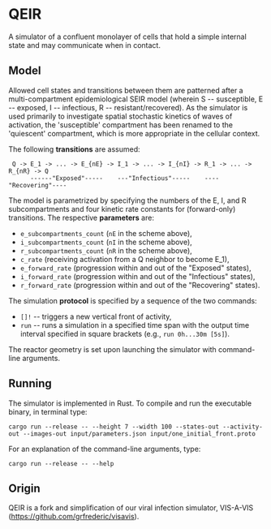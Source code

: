 QEIR
====
A simulator of a confluent monolayer of cells that hold a simple internal
state and may communicate when in contact.

Model
-----

Allowed cell states and transitions between them are patterned after
a multi-compartment epidemiological SEIR model (wherein S -- susceptible,
E -- exposed, I -- infectious, R -- resistant/recovered).  As the simulator
is used primarily to investigate spatial stochastic kinetics of waves of
activation, the 'susceptible' compartment has been renamed to the 'quiescent'
compartment, which is more appropriate in the cellular context.

The following **transitions** are assumed:
```
 Q -> E_1 -> ... -> E_{nE} -> I_1 -> ... -> I_{nI} -> R_1 -> ... -> R_{nR} -> Q
      ------"Exposed"-----    ---"Infectious"-----    ----"Recovering"----
```

The model is parametrized by specifying the numbers of the E, I, and R
subcompartments and four kinetic rate constants for (forward-only) transitions.
The respective **parameters** are:
* `e_subcompartments_count` (`nE` in the scheme above),
* `i_subcompartments_count` (`nI` in the scheme above),
* `r_subcompartments_count` (`nR` in the scheme above),
* `c_rate` (receiving activation from a Q neighbor to become E_1),
* `e_forward_rate` (progression within and out of the "Exposed" states),
* `i_forward_rate` (progression within and out of the "Infectious" states),
* `r_forward_rate` (progression within and out of the "Recovering" states).

The simulation **protocol** is specified by a sequence of the two commands:
* `[]!` -- triggers a new vertical front of activity,
* `run` -- runs a simulation in a specified time span with the output time 
interval specified in square brackets (e.g., `run 0h...30m [5s]`).

The reactor geometry is set upon launching the simulator with command-line
arguments. 


Running
-------
The simulator is implemented in Rust.  To compile and run the executable
binary, in terminal type:
````
cargo run --release -- --height 7 --width 100 --states-out --activity-out --images-out input/parameters.json input/one_initial_front.proto
````
For an explanation of the command-line arguments, type:
````
cargo run --release -- --help
````


Origin
------
QEIR is a fork and simplification of our viral infection simulator, VIS-A-VIS
(https://github.com/grfrederic/visavis).
